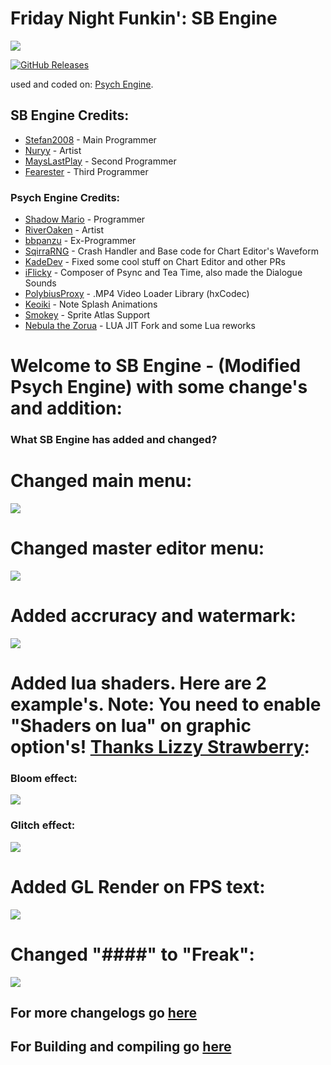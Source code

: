 # Friday Night Funkin': SB Engine
![](https://raw.githubusercontent.com/Stefan2008Git/FNF-SB-Engine/main/documents/SB-Engine.png)

[![GitHub Releases](https://img.shields.io/github/downloads/Stefan2008Git/FNF-SB-Engine/total?style=flat-square)](https://github.com/Stefan2008Git/FNF-SB-Engine/releases)

used and coded on: [Psych Engine](https://gamebanana.com/mods/309789).
## SB Engine Credits:
* [Stefan2008](https://www.youtube.com/channel/UC9Nwf21GbaEm_h0Ka9gxZjQ) - Main Programmer
* [Nuryy](https://youtube.com/@Nuury06) - Artist
* [MaysLastPlay](https://www.youtube.com/@MaysLastPlay) - Second Programmer
* [Fearester](https://www.youtube.com/@fearester1282) - Third Programmer

### Psych Engine Credits:
* [Shadow Mario](https://twitter.com/Shadow_Mario_) - Programmer
* [RiverOaken](https://twitter.com/RiverOaken) - Artist
* [bbpanzu](https://twitter.com/bbsub3) - Ex-Programmer
* [SqirraRNG](https://twitter.com/gedehari) - Crash Handler and Base code for Chart Editor's Waveform
* [KadeDev](https://twitter.com/kade0912) - Fixed some cool stuff on Chart Editor and other PRs
* [iFlicky](https://twitter.com/flicky_i) - Composer of Psync and Tea Time, also made the Dialogue Sounds
* [PolybiusProxy](https://twitter.com/polybiusproxy) - .MP4 Video Loader Library (hxCodec)
* [Keoiki](https://twitter.com/Keoiki_) - Note Splash Animations
* [Smokey](https://twitter.com/Smokey_5_) - Sprite Atlas Support
* [Nebula the Zorua](https://twitter.com/Nebula_Zorua) - LUA JIT Fork and some Lua reworks


# Welcome to SB Engine - (Modified Psych Engine) with some change's and addition: 
### What SB Engine has added and changed?
# Changed main menu: 
![](https://raw.githubusercontent.com/Stefan2008Git/FNF-SB-Engine/main/documents/Example_1.png)

# Changed master editor menu:
![](https://raw.githubusercontent.com/Stefan2008Git/FNF-SB-Engine/main/documents/Example_2.png)

# Added accruracy and watermark:
![](https://raw.githubusercontent.com/Stefan2008Git/FNF-SB-Engine/main/documents/Example_3.png)

# Added lua shaders. Here are 2 example's. Note: You need to enable "Shaders on lua" on graphic option's! [Thanks Lizzy Strawberry](https://www.youtube.com/@LizzyStrawberry):
### Bloom effect:
![](https://raw.githubusercontent.com/Stefan2008Git/FNF-SB-Engine/main/documents/Example_4.png)
### Glitch effect:
![](https://raw.githubusercontent.com/Stefan2008Git/FNF-SB-Engine/main/documents/Example_5.png)

# Added GL Render on FPS text:
![](https://raw.githubusercontent.com/Stefan2008Git/FNF-SB-Engine/main/documents/Example_7.png)

# Changed "####" to "Freak":
![](https://raw.githubusercontent.com/Stefan2008Git/FNF-SB-Engine/main/documents/Example_6.png)

## For more changelogs go [here](https://github.com/Stefan2008Git/FNF-SB-Engine/blob/main/CHANGELOG.md)

## For Building and compiling go [here](https://github.com/Stefan2008Git/FNF-SB-Engine/blob/main/COMPILEINSTRUCTION.md)